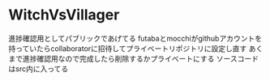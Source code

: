 # WitchVsVillager

進捗確認用としてパブリックであげてる
futabaとmocchiがgithubアカウントを持っていたらcollaboratorに招待してプライベートリポジトリに設定し直す
あくまで進捗確認用なので完成したら削除するかプライベートにする
ソースコードはsrc内に入ってる
